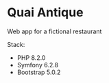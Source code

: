 # Quai Antique

Web app for a fictional restaurant

Stack:
- PHP 8.2.0
- Symfony 6.2.8
- Bootstrap 5.0.2
